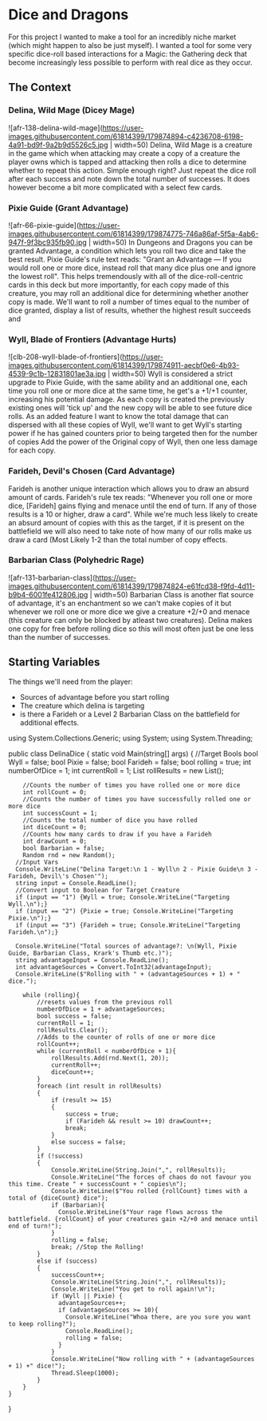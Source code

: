 # Dice and Dragons
For this project I wanted to make a tool for an incredibly niche market (which might happen to also be just myself). I wanted a tool for some very specific dice-roll based interactions for a Magic: the Gathering deck that become increasingly less possible to perform with real dice as they occur.

## The Context
### Delina, Wild Mage (Dicey Mage)
![afr-138-delina-wild-mage](https://user-images.githubusercontent.com/61814399/179874894-c4236708-6198-4a91-bd9f-9a2b9d5526c5.jpg | width=50)
Delina, Wild Mage is a creature in the game which when attacking may create a copy of a creature the player owns which is tapped and attacking then rolls a dice to determine whether to repeat this action. Simple enough right? Just repeat the dice roll after each success and note down the total number of successes. It does however become a bit more complicated with a select few cards.

### Pixie Guide (Grant Advantage)
![afr-66-pixie-guide](https://user-images.githubusercontent.com/61814399/179874775-746a86af-5f5a-4ab6-947f-9f3bc935fb90.jpg | width=50)
In Dungeons and Dragons you can be granted Advantage, a condition which lets you roll two dice and take the best result. Pixie Guide's rule text reads: "Grant an Advantage — If you would roll one or more dice, instead roll that many dice plus one and ignore the lowest roll". This helps tremendously with all of the dice-roll-centric cards in this deck but more importantly, for each copy made of this creature, you may roll an additional dice for determining whether another copy is made.
We'll want to roll a number of times equal to the number of dice granted, display a list of results, whether the highest result succeeds and

### Wyll, Blade of Frontiers (Advantage Hurts)
![clb-208-wyll-blade-of-frontiers](https://user-images.githubusercontent.com/61814399/179874911-aecbf0e6-4b93-4539-9c1b-12831801ae3a.jpg | width=50)
Wyll is considered a strict upgrade to Pixie Guide, with the same ability and an additional one, each time you roll one or more dice at the same time, he get's a +1/+1 counter, increasing his potential damage. As each copy is created the previously existing ones will 'tick up' and the new copy will be able to see future dice rolls. As an added feature I want to know the total damage that can dispersed with all these copies of Wyll, we'll want to get Wyll's starting power if he has gained counters prior to being targeted then for the number of copies Add the power of the Original copy of Wyll, then one less damage for each copy.

### Farideh, Devil's Chosen (Card Advantage)
Farideh is another unique interaction which allows you to draw an absurd amount of cards. Farideh's rule tex reads: "Whenever you roll one or more dice, [Farideh] gains flying and menace until the end of turn. If any of those results is a 10 or higher, draw a card". While we're much less likely to create an absurd amount of copies with this as the target, if it is present on the battlefield we will also need to take note of how many of our rolls make us draw a card (Most Likely 1-2 than the total number of copy effects.

### Barbarian Class (Polyhedric Rage)
![afr-131-barbarian-class](https://user-images.githubusercontent.com/61814399/179874824-e61fcd38-f9fd-4d11-b9b4-6001fe412806.jpg | width=50)
Barbarian Class is another flat source of advantage, it's an enchantment so we can't make copies of it but whenever we roll one or more dice we give a creature +2/+0 and menace (this creature can only be blocked by atleast two creatures). Delina makes one copy for free before rolling dice so this will most often just be one less than the number of successes.

## Starting Variables
The things we'll need from the player:
- Sources of advantage before you start rolling
- The creature which delina is targeting
- is there a Farideh or a Level 2 Barbarian Class on the battlefield for additional effects.


using System.Collections.Generic;
using System;
using System.Threading;

public class DelinaDice
{
    static void Main(string[] args)
    {
        //Target Bools
        bool Wyll = false;
        bool Pixie = false;
        bool Farideh = false;
        bool rolling = true;
        int numberOfDice = 1;
        int currentRoll = 1;
        List<int> rollResults = new List<int>();
        
        //Counts the number of times you have rolled one or more dice
        int rollCount = 0;
        //Counts the number of times you have successfully rolled one or more dice
        int successCount = 1;
        //Counts the total number of dice you have rolled
        int diceCount = 0;
        //Counts how many cards to draw if you have a Farideh
        int drawCount = 0;
        bool Barbarian = false;
        Random rnd = new Random();
      //Input Vars
      Console.WriteLine("Delina Target:\n 1 - Wyll\n 2 - Pixie Guide\n 3 - Farideh, Devil\'s Chosen'");
      string input = Console.ReadLine();
      //Convert input to Boolean for Target Creature
      if (input == "1") {Wyll = true; Console.WriteLine("Targeting Wyll.\n");}
      if (input == "2") {Pixie = true; Console.WriteLine("Targeting Pixie.\n");}
      if (input == "3") {Farideh = true; Console.WriteLine("Targeting Farideh.\n");}
      
      Console.WriteLine("Total sources of advantage?: \n(Wyll, Pixie Guide, Barbarian Class, Krark's Thumb etc.)");
      string advantageInput = Console.ReadLine();
      int advantageSources = Convert.ToInt32(advantageInput);
      Console.WriteLine($"Rolling with " + (advantageSources + 1) + " dice.");
      
        while (rolling){
            //resets values from the previous roll
            numberOfDice = 1 + advantageSources;
            bool success = false;
            currentRoll = 1;
            rollResults.Clear();
            //Adds to the counter of rolls of one or more dice
            rollCount++;
            while (currentRoll < numberOfDice + 1){
                rollResults.Add(rnd.Next(1, 20));
                currentRoll++;
                diceCount++;
            }
            foreach (int result in rollResults)
            {
                if (result >= 15)
                {
                    success = true;
                    if (Farideh && result >= 10) drawCount++;
                    break;
                }
                else success = false;
            }
            if (!success)
            {
                Console.WriteLine(String.Join(",", rollResults));
                Console.WriteLine("The forces of chaos do not favour you this time. Create " + successCount + " copies\n");
                Console.WriteLine($"You rolled {rollCount} times with a total of {diceCount} dice");
                if (Barbarian){
                  Console.WriteLine($"Your rage flows across the battlefield. {rollCount} of your creatures gain +2/+0 and menace until end of turn!");
                }
                rolling = false;
                break; //Stop the Rolling!
            }
            else if (success)
            {
                successCount++;
                Console.WriteLine(String.Join(",", rollResults));
                Console.WriteLine("You get to roll again!\n");
                if (Wyll || Pixie) {
                  advantageSources++;
                  if (advantageSources >= 10){
                    Console.WriteLine("Whoa there, are you sure you want to keep rolling?");
                    Console.ReadLine();
                    rolling = false;
                  }
                }
                Console.WriteLine("Now rolling with " + (advantageSources + 1) +" dice!");
                Thread.Sleep(1000);
            }
        }
    }
}

